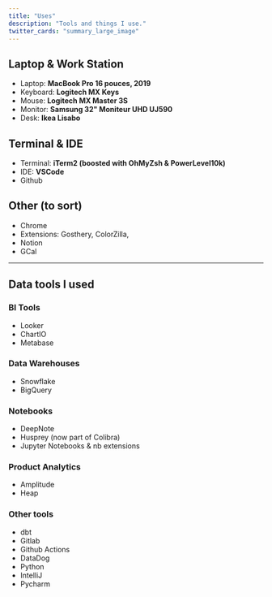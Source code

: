 ```yaml
---
title: "Uses"
description: "Tools and things I use."
twitter_cards: "summary_large_image"
---
```




## Laptop & Work Station
- Laptop: **MacBook Pro 16 pouces, 2019**
- Keyboard: **Logitech MX Keys**
- Mouse: **Logitech MX Master 3S**
- Monitor: **Samsung 32" Moniteur UHD UJ590**
- Desk: **Ikea Lisabo**

## Terminal & IDE
- Terminal: **iTerm2 (boosted with OhMyZsh & PowerLevel10k)**
- IDE: **VSCode**
- Github

## Other (to sort)
- Chrome
- Extensions: Gosthery, ColorZilla, 
- Notion
- GCal

---

## Data tools I used
### BI Tools
- Looker
- ChartIO
- Metabase

### Data Warehouses
- Snowflake
- BigQuery

### Notebooks
- DeepNote
- Husprey (now part of Colibra)
- Jupyter Notebooks & nb extensions

### Product Analytics
- Amplitude
- Heap

### Other tools
- dbt
- Gitlab
- Github Actions
- DataDog
- Python
- IntelliJ
- Pycharm
